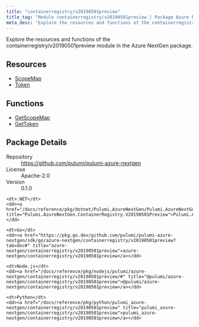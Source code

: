 ```yaml
---
title: "containerregistry/v20190501preview"
title_tag: "Module containerregistry/v20190501preview | Package Azure NextGen"
meta_desc: "Explore the resources and functions of the containerregistry/v20190501preview module in the Azure NextGen package."
---
```


<!-- WARNING: this file was generated by Pulumi Docs Generator. -->
<!-- Do not edit by hand unless you're certain you know what you are doing! -->

Explore the resources and functions of the containerregistry/v20190501preview module in the Azure NextGen package.

<h2 id="resources">Resources</h2>
<ul class="api">
    <li><a href="scopemap" title="ScopeMap"><span class="symbol resource"></span>ScopeMap</a></li>
    <li><a href="token" title="Token"><span class="symbol resource"></span>Token</a></li>
</ul>

<h2 id="functions">Functions</h2>
<ul class="api">
    <li><a href="getscopemap" title="GetScopeMap"><span class="symbol function"></span>GetScopeMap</a></li>
    <li><a href="gettoken" title="GetToken"><span class="symbol function"></span>GetToken</a></li>
</ul>

<h2 id="package-details">Package Details</h2>
<dl class="package-details">
	<dt>Repository</dt>
	<dd><a href="https://github.com/pulumi/pulumi-azure-nextgen">https://github.com/pulumi/pulumi-azure-nextgen</a></dd>
	<dt>License</dt>
	<dd>Apache-2.0</dd>
	<dt>Version</dt>
	<dd>0.1.0</dd>
</dl>



<dl class="tabular">

    <dt>.NET</dt>
    <dd><a href="/docs/reference/pkg/dotnet/Pulumi.AzureNextGen/Pulumi.AzureNextGen.ContainerRegistry.V20190501Preview.html" title="Pulumi.AzureNextGen.ContainerRegistry.V20190501Preview">Pulumi.AzureNextGen.ContainerRegistry.V20190501Preview</a></dd>

    <dt>Go</dt>
    <dd><a href="https://pkg.go.dev/github.com/pulumi/pulumi-azure-nextgen/sdk/go/azure-nextgen/containerregistry/v20190501preview?tab=doc#" title="azure-nextgen/containerregistry/v20190501preview">azure-nextgen/containerregistry/v20190501preview</a></dd>

    <dt>Node.js</dt>
    <dd><a href="/docs/reference/pkg/nodejs/pulumi/azure-nextgen/containerregistry/v20190501preview/#" title="@pulumi/azure-nextgen/containerregistry/v20190501preview">@pulumi/azure-nextgen/containerregistry/v20190501preview</a></dd>

    <dt>Python</dt>
    <dd><a href="/docs/reference/pkg/python/pulumi_azure-nextgen/containerregistry/v20190501preview" title="pulumi_azure-nextgen/containerregistry/v20190501preview">pulumi_azure-nextgen/containerregistry/v20190501preview</a></dd>

</dl>

